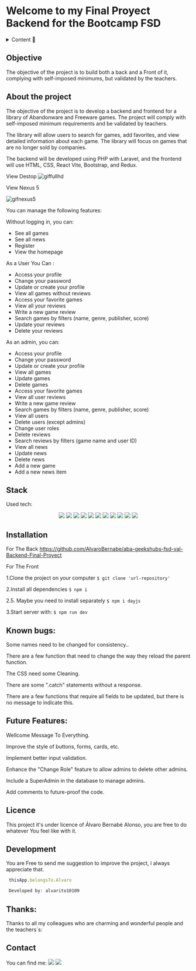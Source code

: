 # Welcome to my Final Proyect Backend for the Bootcamp FSD

<details>
  <summary>Content 📝</summary>
  <ol>
    <li><a href="#objective">Objective</a></li>
    <li><a href="#about-the-project">About the project</a></li>
    <li><a href="#stack">Stack</a></li>
    <li><a href="#installation">Installation</a></li>
    <li><a href="#known-bugs">known bugs</a></li>
    <li><a href="#future-features">Future Features</a></li>
    <li><a href="#licence">Licence</a></li>
    <li><a href="#development">Development</a></li>
    <li><a href="#thanks">Thanks</a></li>
    <li><a href="#contact">Contact</a></li>
  </ol>
</details>

## Objective
The objective of the project is to build both a back and a Front of it, complying with self-imposed minimums, but validated by the teachers.

## About the project
<p>The objective of the project is to develop a backend and frontend for a library of Abandonware and Freeware games. The project will comply with self-imposed minimum requirements and be validated by teachers.</p>
<p>The library will allow users to search for games, add favorites, and view detailed information about each game. The library will focus on games that are no longer sold by companies.</p>
<p>The backend will be developed using PHP with Laravel, and the frontend will use HTML, CSS, React Vite, Bootstrap, and Redux.</p>

View Destop
![giffullhd](https://user-images.githubusercontent.com/122753448/236694161-c599b3f3-7e45-43a2-bcbd-eb0d0ea397ff.gif)

View Nexus 5




![gifnexus5](https://user-images.githubusercontent.com/122753448/236694176-99f1ba56-4ee2-40b6-9838-4547720249ea.gif)


You can manage the following features:

Without logging in, you can:
- See all games
- See all news
- Register
- View the homepage

As a User You Can :
- Access your profile
- Change your password
- Update or create your profile
- View all games without reviews
- Access your favorite games
- View all your reviews
- Write a new game review
- Search games by filters (name, genre, publisher, score)
- Update your reviews
- Delete your reviews

As an admin, you can:
- Access your profile
- Change your password
- Update or create your profile
- View all games
- Update games
- Delete games
- Access your favorite games
- View all user reviews
- Write a new game review
- Search games by filters (name, genre, publisher, score)
- View all users
- Delete users (except admins)
- Change user roles
- Delete reviews
- Search reviews by filters (game name and user ID)
- View all news
- Update news
- Delete news
- Add a new game
- Add a new news item

## Stack
Used tech:
<div align="center">
    <img src= "https://img.shields.io/badge/React-20232A?style=for-the-badge&logo=react&logoColor=61DAFB"/>
    <img src= "https://img.shields.io/badge/javascipt-EFD81D?style=for-the-badge&logo=javascript&logoColor=black"/>
    <img src= "https://user-images.githubusercontent.com/121863208/227808568-89a147ae-a047-4b1c-8065-9de44bd9bcb2.svg"/>
    <img src= "https://user-images.githubusercontent.com/121863208/227808594-021a15ab-7e14-454b-b977-4a5ade8287ed.svg"/>
    <img src= "https://user-images.githubusercontent.com/121863208/227808607-7170e528-cc5d-4a04-a7ec-edfad90e2a1e.svg"/>
    <img src= "https://user-images.githubusercontent.com/121863208/227808612-8d3f0fee-99d9-45d8-8274-6584c9ac0b38.svg"/>
    <img src= "https://user-images.githubusercontent.com/121863208/227808620-cd6e5d5c-dd63-4a9d-b19d-0983807cae95.svg"/>
    <img src= "https://user-images.githubusercontent.com/121863208/227808635-e232785c-0d4c-4067-ad94-c33a707c3d17.svg"/>
    <img src= "https://user-images.githubusercontent.com/121863208/227808642-a8dcfecb-74b9-4796-8b2b-7bfe5cf1b4ba.svg"/>
    <img src= "https://user-images.githubusercontent.com/121863208/227808660-c8b59b3d-34bd-446f-83e1-8157f5a09b98.svg"/>
    <img src= "https://user-images.githubusercontent.com/121863208/227808665-1bf127e8-1ad3-4836-b42e-92bb5844a260.svg"/>
</div>

## Installation

For The Back 
https://github.com/AlvaroBernabe/aba-geekshubs-fsd-val-Backend-Final-Proyect

For The Front


 1.Clone the project on your computer
    ` $ git clone 'url-repository' `
    
    
    
    
 2.Install all dependencies
    ` $ npm i `
    
    
    
 2.5. Maybe you need to install separately 
     ` $ npm i dayjs `
     
     
     
 3.Start server with:
   ``` $ npm run dev ```

## Known bugs:

<p>Some names need to be changed for consistency..</p>
<p>There are a few function that need to change the way they reload the parent function.</p>
<p>The CSS need some Cleaning.</p>
<p>There are some ".catch" statements without a response.</p>
<p>There are a few functions that require all fields to be updated, but there is no message to indicate this.</p>

## Future Features:
<p>Wellcome Message To Everything.</p>
<p>Improve the style of buttons, forms, cards, etc.</p>
<p>Implement better input validation.</p>
<p>Enhance the "Change Role" feature to allow admins to delete other admins.</p>
<p>Include a SuperAdmin in the database to manage admins.</p>
<p>Add comments to future-proof the code.</p>

## Licence

This project it's under licence of Álvaro Bernabé Alonso, you are free to do whatever You feel like with it.

## Development
You are Free to send me suggestion to improve the project, i always appreciate that.
``` js
 thisApp.belongsTo.Alvaro

 Developed by: alvarito10109
```  

## Thanks:
Thanks to all my colleagues who are charming and wonderful people and the teachers´s:

## Contact
You can find me:
<a href = "mailto:alvaro101093@gmail.com"><img src="https://img.shields.io/badge/Gmail-C6362C?style=for-the-badge&logo=gmail&logoColor=white" target="_blank"></a>
<a href="https://www.linkedin.com/in/álvaro-bernabé-alonso-6514a999/" target="_blank"><img src="https://img.shields.io/badge/-LinkedIn-%230077B5?style=for-the-badge&logo=linkedin&logoColor=white" target="_blank"></a>

</p>
